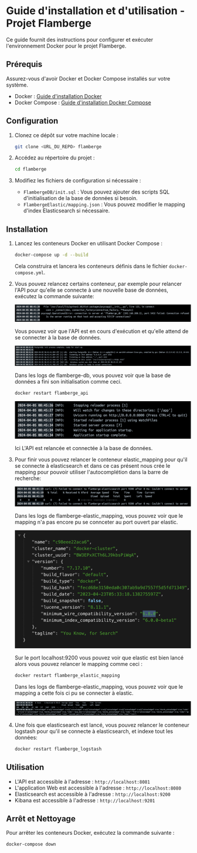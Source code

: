 # Guide d'installation et d'utilisation - Projet Flamberge

Ce guide fournit des instructions pour configurer et exécuter l'environnement Docker pour le projet Flamberge.

## Prérequis

Assurez-vous d'avoir Docker et Docker Compose installés sur votre système.

- Docker : [Guide d'installation Docker](https://docs.docker.com/get-docker/)
- Docker Compose : [Guide d'installation Docker Compose](https://docs.docker.com/compose/install/)

## Configuration

1. Clonez ce dépôt sur votre machine locale :

   ```bash
   git clone <URL_DU_REPO> flamberge
   ```

2. Accédez au répertoire du projet :

   ```bash
   cd flamberge
   ```

3. Modifiez les fichiers de configuration si nécessaire :

   - `FlambergeDB/init.sql` : Vous pouvez ajouter des scripts SQL d'initialisation de la base de données si besoin.
   - `FlambergeElastic/mapping.json` : Vous pouvez modifier le mapping d'index Elasticsearch si nécessaire.

## Installation

1. Lancez les conteneurs Docker en utilisant Docker Compose :

   ```bash
   docker-compose up -d --build
   ```

   Cela construira et lancera les conteneurs définis dans le fichier `docker-compose.yml`.

2. Vous pouvez relancez certains conteneur, par exemple pour relancer l'API pour qu'elle se connecte à une nouvelle base de données, exécutez la commande suivante:

   ![flamberge api init](assets/api_init.png)

   Vous pouvez voir que l'API est en cours d'exécution et qu'elle attend de se connecter à la base de données.

   ![flamberge db init](assets/db_init.png)

   Dans les logs de flamberge-db, vous pouvez voir que la base de données a fini son initialisation comme ceci.

   ```bash
   docker restart flamberge_api
   ```

   ![flamberge api restart](assets/api_restart.png)

   Ici L'API est relancée et connectée à la base de données.

3. Pour finir vous pouvez relancer le conteneur elastic_mapping pour qu'il se connecte à elasticsearch et dans ce cas présent nous crée le mapping pour pouvoir utiliser l'autocomplétion dans la barre de recherche:

   ![flamberge elastic_mapping restart](assets/mapping_init.png)

   Dans les logs de flamberge-elastic_mapping, vous pouvez voir que le mapping n'a pas encore pu se connceter au port ouvert par elastic.

   ![flamberge elastic up](assets/elastic_up.png)

   Sur le port localhost:9200 vous pouvez voir que elastic est bien lancé alors vous pouvez relancer le mapping comme ceci :

   ```bash
   docker restart flamberge_elastic_mapping
   ```

   Dans les logs de flamberge-elastic_mapping, vous pouvez voir que le mapping a cette fois ci pu se connecter à elastic.

   ![flamberge elastic_mapping restart](assets/mapping_restart.png)

4. Une fois que elasticsearch est lancé, vous pouvez relancer le conteneur logstash pour qu'il se connecte à elasticsearch, et indexe tout les données:

   ```bash
   docker restart flamberge_logstash
   ```

## Utilisation

- L'API est accessible à l'adresse : `http://localhost:8081`
- L'application Web est accessible à l'adresse : `http://localhost:8080`
- Elasticsearch est accessible à l'adresse : `http://localhost:9200`
- Kibana est accessible à l'adresse : `http://localhost:9201`

## Arrêt et Nettoyage

Pour arrêter les conteneurs Docker, exécutez la commande suivante :

```bash
docker-compose down
```
